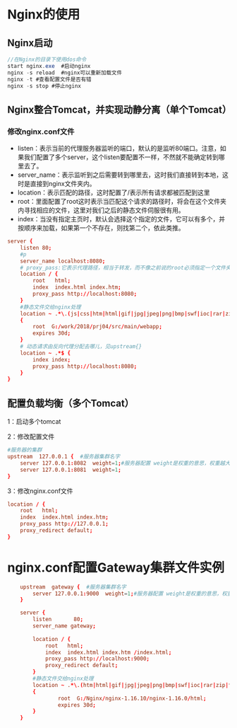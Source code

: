 # Nginx的使用

## Nginx启动

```java
//在Nginx的目录下使用dos命令
start nginx.exe  #启动nginx
nginx -s reload  #nginx可以重新加载文件
nginx -t #查看配置文件是否有错
nginx -s stop #停止nginx
```

## Nginx整合Tomcat，并实现动静分离（单个Tomcat）

### 修改nginx.conf文件

- listen：表示当前的代理服务器监听的端口，默认的是监听80端口。注意，如果我们配置了多个server，这个listen要配置不一样，不然就不能确定转到哪里去了。
- server_name：表示监听到之后需要转到哪里去，这时我们直接转到本地，这时是直接到nginx文件夹内。
- location：表示匹配的路径，这时配置了/表示所有请求都被匹配到这里
- root：里面配置了root这时表示当匹配这个请求的路径时，将会在这个文件夹内寻找相应的文件，这里对我们之后的静态文件伺服很有用。
- index：当没有指定主页时，默认会选择这个指定的文件，它可以有多个，并按顺序来加载，如果第一个不存在，则找第二个，依此类推。

```conf
server {
    listen 80;
    #p
    server_name localhost:8080; 
    # proxy_pass:它表示代理路径，相当于转发，而不像之前说的root必须指定一个文件夹
    location / {
        root   html;
        index  index.html index.htm;
        proxy_pass http://localhost:8080;
    } 
    #静态文件交给nginx处理
    location ~ .*\.(js|css|htm|html|gif|jpg|jpeg|png|bmp|swf|ioc|rar|zip|txt|flv|mid|doc|ppt|pdf|xls|mp3|wma)$
    {
        root  G:/work/2018/prj04/src/main/webapp;
        expires 30d;
    }
    # 动态请求由反向代理分配去哪儿，见upstream{}
    location ~ .*$ {
        index index;
        proxy_pass http://localhost:8080;
    }
}
```

## 配置负载均衡（多个Tomcat）

1：启动多个tomcat

2：修改配置文件

```conf
#服务器的集群  
upstream  127.0.0.1 {  #服务器集群名字   
    server 127.0.0.1:8082  weight=1;#服务器配置 weight是权重的意思，权重越大，分配的概率越大。  
    server 127.0.0.1:8081  weight=1;  
}
```

3：修改nginx.conf文件

```conf
location / {
    root   html;
    index  index.html index.htm;
    proxy_pass http://127.0.0.1;
    proxy_redirect default;  
}
```

# nginx.conf配置Gateway集群文件实例

```conf
	upstream  gateway {  #服务器集群名字   
		server 127.0.0.1:9000  weight=1;#服务器配置 weight是权重的意思，权重越大，分配的概率越大。  
	}

    server {
        listen       80;
        server_name gateway;  
		
		location / {
            root   html;
            index  index.html index.htm /index.html;
			proxy_pass http://localhost:9000;
			proxy_redirect default;
        }
		#静态文件交给nginx处理
		location ~ .*\.(htm|html|gif|jpg|jpeg|png|bmp|swf|ioc|rar|zip|txt|flv|mid|doc|ppt|pdf|xls|mp3|wma)$
        {
                root  G:/Nginx/nginx-1.16.10/nginx-1.16.0/html;
                expires 30d;
        }
	}
```



